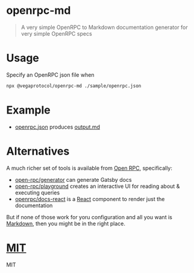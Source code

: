 # openrpc-md

> A very simple OpenRPC to Markdown documentation generator for very simple OpenRPC specs

# Usage

Specify an OpenRPC json file when
```bash
npx @vegaprotocol/openrpc-md ./sample/openrpc.json
```

# Example
- [openrpc.json](./sample/openrpc.json) produces [output.md](./sample/output.md)

# Alternatives
A much richer set of tools is available from [Open RPC](https://github.com/open-rpc/), specifically:

- [open-rpc/generator](https://github.com/open-rpc/generator) can generate Gatsby docs
- [open-rpc/playground](https://github.com/open-rpc/playground) creates an interactive UI for reading about & executing queries
- [openrpc/docs-react](https://github.com/open-rpc/docs-react) is a [React](https://github.com/facebook/react) component to render just the documentation

But if none of those work for yoru configuration and all you want is [Markdown](https://www.markdownguide.org/), then you might be in the right place.

# [MIT](LICENSE.md)
MIT

